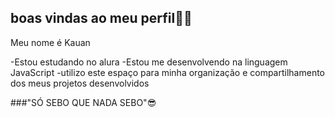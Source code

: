 ## boas vindas ao meu perfil🐶🍔

Meu nome é Kauan

-Estou estudando no alura
-Estou me desenvolvendo na linguagem JavaScript
-utilizo este espaço para minha organização e compartilhamento dos meus projetos desenvolvidos

###"SÓ SEBO QUE NADA SEBO"😎
